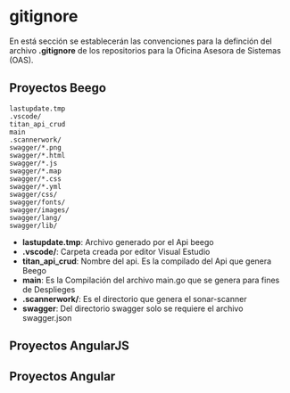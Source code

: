 # gitignore
En está sección se establecerán las convenciones para la definción del archivo **.gitignore** de los repositorios para la Oficina Asesora de Sistemas (OAS).

## Proyectos Beego

    lastupdate.tmp
    .vscode/
    titan_api_crud
    main
    .scannerwork/
    swagger/*.png
    swagger/*.html
    swagger/*.js
    swagger/*.map
    swagger/*.css
    swagger/*.yml
    swagger/css/
    swagger/fonts/
    swagger/images/
    swagger/lang/
    swagger/lib/

- **lastupdate.tmp**: Archivo generado por el Api beego
- **.vscode/**: Carpeta creada por editor Visual Estudio
- **titan_api_crud**: Nombre del api. Es la compilado del Api que genera Beego
- **main**: Es la Compilación del archivo main.go que se genera para fines de Desplieges
- **.scannerwork/**: Es el directorio que genera el sonar-scanner
- **swagger**: Del directorio swagger solo se requiere el archivo swagger.json

## Proyectos AngularJS

## Proyectos Angular
